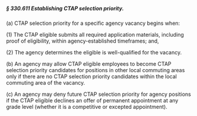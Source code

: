 ##### § 330.611 Establishing CTAP selection priority. #####

(a) CTAP selection priority for a specific agency vacancy begins when:

(1) The CTAP eligible submits all required application materials, including proof of eligibility, within agency-established timeframes; and,

(2) The agency determines the eligible is well-qualified for the vacancy.

(b) An agency may allow CTAP eligible employees to become CTAP selection priority candidates for positions in other local commuting areas only if there are no CTAP selection priority candidates within the local commuting area of the vacancy.

(c) An agency may deny future CTAP selection priority for agency positions if the CTAP eligible declines an offer of permanent appointment at any grade level (whether it is a competitive or excepted appointment).